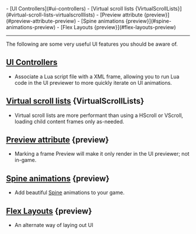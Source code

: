 <div id="toc" markdown="1">
- [UI Controllers](#ui-controllers)
- [Virtual scroll lists {VirtualScrollLists}](#virtual-scroll-lists-virtualscrolllists)
- [Preview attribute {preview}](#preview-attribute-preview)
- [Spine animations {preview}](#spine-animations-preview)
- [Flex Layouts {preview}](#flex-layouts-preview)


</div>

***
The following are some very useful UI features you should be aware of. 
## [UI Controllers](https://funovus.notion.site/Animation-Previews-with-UI-Controllers-538d53a156174cfb949d05b561b78b28)
* Associate a Lua script file with a XML frame, allowing you to run Lua code in the UI previewer to more quickly iterate on UI animations. 

## [Virtual scroll lists](Ui-XML-List) {VirtualScrollLists}
* Virtual scroll lists are more performant than using a HScroll or VScroll, loading child content frames only as-needed.

## [Preview attribute](Ui-XML-CommonAttributes#preview) {preview}
* Marking a frame Preview will make it only render in the UI previewer; not in-game. 

## [Spine animations](https://funovus.notion.site/Using-Spine-Animations-12292a90d9be4ea29a383e2f6d22577d) {preview}
* Add beautiful [Spine](http://esotericsoftware.com/spine-in-depth) animations to your game. 

## [Flex Layouts](Ui-FlexLayouts) {preview}
* An alternate way of laying out UI
  
